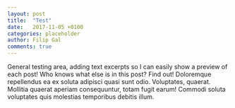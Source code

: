```yaml
---
layout: post
title:  "Test"
date:   2017-11-05 +0100
categories: placeholder
author: Filip Gal
comments: true
---
```


General testing area, adding text excerpts so I can easily show a preview of each post! Who knows what else is in this post? Find out! <!--more--> Doloremque repellendus ea ex soluta adipisci quasi sunt odio. Voluptates, quaerat. Mollitia quaerat aperiam consequuntur, totam fugit earum! Commodi soluta voluptates quis molestias temporibus debitis illum.